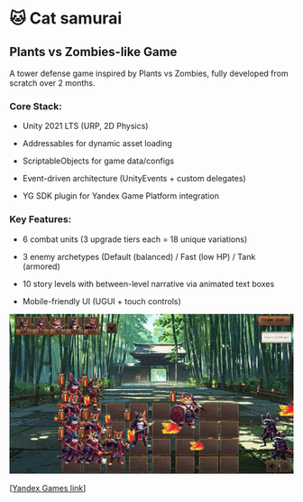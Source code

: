 # 🐱 Cat samurai

## Plants vs Zombies-like Game

A tower defense game inspired by Plants vs Zombies, fully developed from scratch over 2 months.

### Core Stack:

- Unity 2021 LTS (URP, 2D Physics)

- Addressables for dynamic asset loading

- ScriptableObjects for game data/configs

- Event-driven architecture (UnityEvents + custom delegates)

- YG SDK plugin for Yandex Game Platform integration

### Key Features:

- 6 combat units (3 upgrade tiers each = 18 unique variations)

- 3 enemy archetypes (Default (balanced) / Fast (low HP) / Tank (armored)

- 10 story levels with between-level narrative via animated text boxes

- Mobile-friendly UI (UGUI + touch controls)


![](Assets/YandexGifRU.gif)


 [[Yandex Games link](https://yandex.ru/games/app/427803?lang=ru)]
